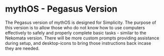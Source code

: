 # mythOS - Pegasus Version
The Pegasus version of mythOS is designed for Simplicity. The purpose of this version is to allow those who do not know how to use computers effectively to safely and properly complete basic tasks - similar to the Nekomata version. There will be more custom prompts providing assistance during setup, and desktop-icons to bring those instructions back incase they are needed.
